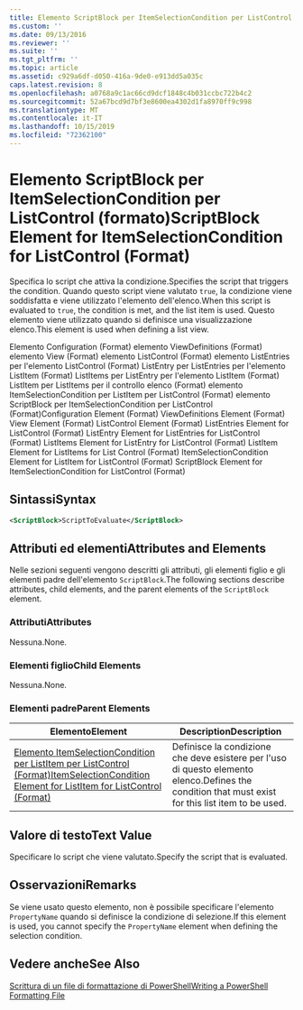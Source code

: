 ```yaml
---
title: Elemento ScriptBlock per ItemSelectionCondition per ListControl (Format) | Microsoft Docs
ms.custom: ''
ms.date: 09/13/2016
ms.reviewer: ''
ms.suite: ''
ms.tgt_pltfrm: ''
ms.topic: article
ms.assetid: c929a6df-d050-416a-9de0-e913dd5a035c
caps.latest.revision: 8
ms.openlocfilehash: a0768a9c1ac66cd9dcf1848c4b031ccbc722b4c2
ms.sourcegitcommit: 52a67bcd9d7bf3e8600ea4302d1fa8970ff9c998
ms.translationtype: MT
ms.contentlocale: it-IT
ms.lasthandoff: 10/15/2019
ms.locfileid: "72362100"
---
```

# <a name="scriptblock-element-for-itemselectioncondition-for-listcontrol-format"></a><span data-ttu-id="804e8-102">Elemento ScriptBlock per ItemSelectionCondition per ListControl (formato)</span><span class="sxs-lookup"><span data-stu-id="804e8-102">ScriptBlock Element for ItemSelectionCondition for ListControl (Format)</span></span>

<span data-ttu-id="804e8-103">Specifica lo script che attiva la condizione.</span><span class="sxs-lookup"><span data-stu-id="804e8-103">Specifies the script that triggers the condition.</span></span> <span data-ttu-id="804e8-104">Quando questo script viene valutato `true`, la condizione viene soddisfatta e viene utilizzato l'elemento dell'elenco.</span><span class="sxs-lookup"><span data-stu-id="804e8-104">When this script is evaluated to `true`, the condition is met, and the list item is used.</span></span> <span data-ttu-id="804e8-105">Questo elemento viene utilizzato quando si definisce una visualizzazione elenco.</span><span class="sxs-lookup"><span data-stu-id="804e8-105">This element is used when defining a list view.</span></span>

<span data-ttu-id="804e8-106">Elemento Configuration (Format) elemento ViewDefinitions (Format) elemento View (Format) elemento ListControl (Format) elemento ListEntries per l'elemento ListControl (Format) ListEntry per ListEntries per l'elemento ListItem (Format) ListItems per ListEntry per l'elemento ListItem (Format) ListItem per ListItems per il controllo elenco (Format) elemento ItemSelectionCondition per ListItem per ListControl (Format) elemento ScriptBlock per ItemSelectionCondition per ListControl (Format)</span><span class="sxs-lookup"><span data-stu-id="804e8-106">Configuration Element (Format) ViewDefinitions Element (Format) View Element (Format) ListControl Element (Format) ListEntries Element for ListControl (Format) ListEntry Element for ListEntries for ListControl (Format) ListItems Element for ListEntry for ListControl (Format) ListItem Element for ListItems for List Control (Format) ItemSelectionCondition Element for ListItem for ListControl (Format) ScriptBlock Element for ItemSelectionCondition for ListControl  (Format)</span></span>

## <a name="syntax"></a><span data-ttu-id="804e8-107">Sintassi</span><span class="sxs-lookup"><span data-stu-id="804e8-107">Syntax</span></span>

```xml
<ScriptBlock>ScriptToEvaluate</ScriptBlock>
```

## <a name="attributes-and-elements"></a><span data-ttu-id="804e8-108">Attributi ed elementi</span><span class="sxs-lookup"><span data-stu-id="804e8-108">Attributes and Elements</span></span>

<span data-ttu-id="804e8-109">Nelle sezioni seguenti vengono descritti gli attributi, gli elementi figlio e gli elementi padre dell'elemento `ScriptBlock`.</span><span class="sxs-lookup"><span data-stu-id="804e8-109">The following sections describe attributes, child elements, and the parent elements of the `ScriptBlock` element.</span></span>

### <a name="attributes"></a><span data-ttu-id="804e8-110">Attributi</span><span class="sxs-lookup"><span data-stu-id="804e8-110">Attributes</span></span>

<span data-ttu-id="804e8-111">Nessuna.</span><span class="sxs-lookup"><span data-stu-id="804e8-111">None.</span></span>

### <a name="child-elements"></a><span data-ttu-id="804e8-112">Elementi figlio</span><span class="sxs-lookup"><span data-stu-id="804e8-112">Child Elements</span></span>

<span data-ttu-id="804e8-113">Nessuna.</span><span class="sxs-lookup"><span data-stu-id="804e8-113">None.</span></span>

### <a name="parent-elements"></a><span data-ttu-id="804e8-114">Elementi padre</span><span class="sxs-lookup"><span data-stu-id="804e8-114">Parent Elements</span></span>

|<span data-ttu-id="804e8-115">Elemento</span><span class="sxs-lookup"><span data-stu-id="804e8-115">Element</span></span>|<span data-ttu-id="804e8-116">Description</span><span class="sxs-lookup"><span data-stu-id="804e8-116">Description</span></span>|
|-------------|-----------------|
|[<span data-ttu-id="804e8-117">Elemento ItemSelectionCondition per ListItem per ListControl (Format)</span><span class="sxs-lookup"><span data-stu-id="804e8-117">ItemSelectionCondition Element for ListItem for ListControl (Format)</span></span>](./itemselectioncondition-element-for-listitem-for-listcontrol-format.md)|<span data-ttu-id="804e8-118">Definisce la condizione che deve esistere per l'uso di questo elemento elenco.</span><span class="sxs-lookup"><span data-stu-id="804e8-118">Defines the condition that must exist for this list item to be used.</span></span>|

## <a name="text-value"></a><span data-ttu-id="804e8-119">Valore di testo</span><span class="sxs-lookup"><span data-stu-id="804e8-119">Text Value</span></span>

<span data-ttu-id="804e8-120">Specificare lo script che viene valutato.</span><span class="sxs-lookup"><span data-stu-id="804e8-120">Specify the script that is evaluated.</span></span>

## <a name="remarks"></a><span data-ttu-id="804e8-121">Osservazioni</span><span class="sxs-lookup"><span data-stu-id="804e8-121">Remarks</span></span>

<span data-ttu-id="804e8-122">Se viene usato questo elemento, non è possibile specificare l'elemento `PropertyName` quando si definisce la condizione di selezione.</span><span class="sxs-lookup"><span data-stu-id="804e8-122">If this element is used, you cannot specify the `PropertyName` element when defining the selection condition.</span></span>

## <a name="see-also"></a><span data-ttu-id="804e8-123">Vedere anche</span><span class="sxs-lookup"><span data-stu-id="804e8-123">See Also</span></span>

[<span data-ttu-id="804e8-124">Scrittura di un file di formattazione di PowerShell</span><span class="sxs-lookup"><span data-stu-id="804e8-124">Writing a PowerShell Formatting File</span></span>](./writing-a-powershell-formatting-file.md)
